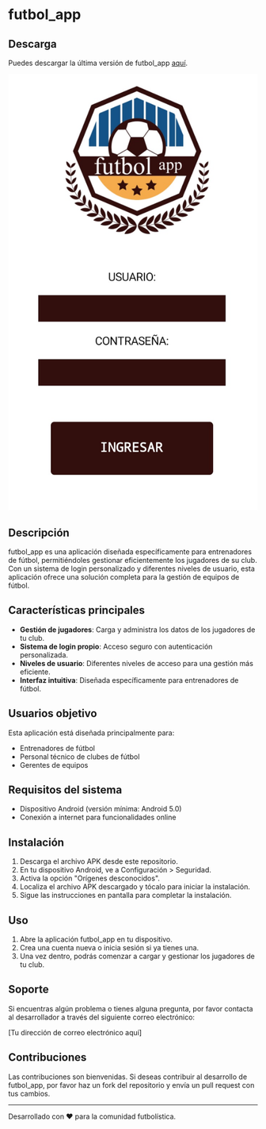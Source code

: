 # futbol_app

## Descarga
Puedes descargar la última versión de futbol_app [aquí](https://github.com/tatogobetto/futbol_app/releases/download/v1.1.0/futbolapp.apk).

![Captura de pantalla de la pantalla principal](https://github.com/tatogobetto/futbol_app/blob/main/Screenshot_20240627-135713.jpg)

## Descripción
futbol_app es una aplicación diseñada específicamente para entrenadores de fútbol, permitiéndoles gestionar eficientemente los jugadores de su club. Con un sistema de login personalizado y diferentes niveles de usuario, esta aplicación ofrece una solución completa para la gestión de equipos de fútbol.

## Características principales
- **Gestión de jugadores**: Carga y administra los datos de los jugadores de tu club.
- **Sistema de login propio**: Acceso seguro con autenticación personalizada.
- **Niveles de usuario**: Diferentes niveles de acceso para una gestión más eficiente.
- **Interfaz intuitiva**: Diseñada específicamente para entrenadores de fútbol.

## Usuarios objetivo
Esta aplicación está diseñada principalmente para:
- Entrenadores de fútbol
- Personal técnico de clubes de fútbol
- Gerentes de equipos

## Requisitos del sistema
- Dispositivo Android (versión mínima: Android 5.0)
- Conexión a internet para funcionalidades online

## Instalación
1. Descarga el archivo APK desde este repositorio.
2. En tu dispositivo Android, ve a Configuración > Seguridad.
3. Activa la opción "Orígenes desconocidos".
4. Localiza el archivo APK descargado y tócalo para iniciar la instalación.
5. Sigue las instrucciones en pantalla para completar la instalación.

## Uso
1. Abre la aplicación futbol_app en tu dispositivo.
2. Crea una cuenta nueva o inicia sesión si ya tienes una.
3. Una vez dentro, podrás comenzar a cargar y gestionar los jugadores de tu club.

## Soporte
Si encuentras algún problema o tienes alguna pregunta, por favor contacta al desarrollador a través del siguiente correo electrónico:

[Tu dirección de correo electrónico aquí]

## Contribuciones
Las contribuciones son bienvenidas. Si deseas contribuir al desarrollo de futbol_app, por favor haz un fork del repositorio y envía un pull request con tus cambios.

---

Desarrollado con ❤️ para la comunidad futbolística.
